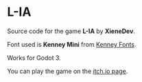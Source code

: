 # L-IA

Source code for the game **L-IA** by **XieneDev**.

Font used is **Kenney Mini** from [Kenney Fonts](https://kenney.nl/assets/kenney-fonts).

Works for Godot 3.

You can play the game on the [itch.io page](https://xienedev.itch.io/l-ia).
